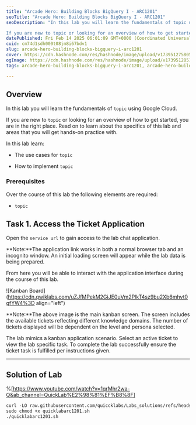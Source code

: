 ```yaml
---
title: "Arcade Hero: Building Blocks BigQuery I - ARC1201"
seoTitle: "Arcade Hero: Building Blocks BigQuery I - ARC1201"
seoDescription: "In this lab you will learn the fundamentals of topic using Google Cloud.

If you are new to topic or looking for an overview of how to get started, you are "
datePublished: Fri Feb 14 2025 06:01:09 GMT+0000 (Coordinated Universal Time)
cuid: cm74d1sdh000t08jm8i67bdv1
slug: arcade-hero-building-blocks-bigquery-i-arc1201
cover: https://cdn.hashnode.com/res/hashnode/image/upload/v1739512758051/8b339ba5-45d2-49fe-a66e-b09812f24d33.png
ogImage: https://cdn.hashnode.com/res/hashnode/image/upload/v1739512851452/cc047f18-ba01-40f9-9bfa-7e06e3840354.png
tags: arcade-hero-building-blocks-bigquery-i-arc1201, arcade-hero-building-blocks-bigquery-i, arc1201

---
```


## **Overview**

In this lab you will learn the fundamentals of `topic` using Google Cloud.

If you are new to `topic` or looking for an overview of how to get started, you are in the right place. Read on to learn about the specifics of this lab and areas that you will get hands-on practice with.

In this lab learn:

* The use cases for `topic`
    
* How to implement `topic`
    

### Prerequisites

Over the course of this lab the following elements are required:

* `topic`
    

## **Task 1. Access the Ticket Application**

Open the `service url` to gain access to the lab chat application.

**Note:**The application link works in both a normal browser tab and an incognito window. An initial loading screen will appear while the lab data is being prepared.

From here you will be able to interact with the application interface during the course of this lab.

![Kanban Board](https://cdn.qwiklabs.com/uZJfMPekM2GiJE0uVm2PlkT4sz9bu2Xb6mhvt0gfYW4%3D align="left")

**Note:**The above image is the main kanban screen. The screen includes the available tickets reflecting different knowledge domains. The number of tickets displayed will be dependent on the level and persona selected.

The lab mimics a kanban application scenario. Select an active ticket to view the lab specific task. To complete the lab successfully ensure the ticket task is fulfilled per instructions given.

---

## Solution of Lab

%[https://www.youtube.com/watch?v=1qrMhr2wa-Q&ab_channel=QuickLab%E2%98%81%EF%B8%8F] 

```apache
curl -LO raw.githubusercontent.com/quiccklabs/Labs_solutions/refs/heads/master/Arcade%20Hero/quicklabarc1201.sh
sudo chmod +x quicklabarc1201.sh
./quicklabarc1201.sh
```
